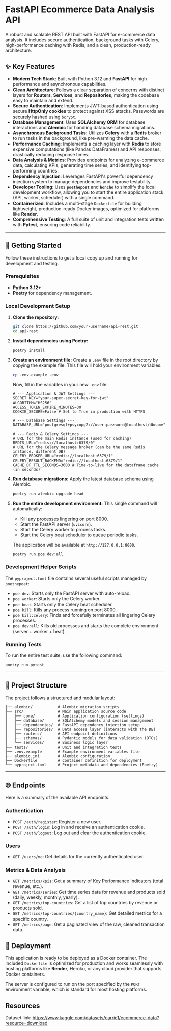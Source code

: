 # FastAPI Ecommerce Data Analysis API

A robust and scalable REST API built with FastAPI for e-commerce data analysis. It includes secure authentication, background tasks with Celery, high-performance caching with Redis, and a clean, production-ready architecture.

## ✨ Key Features

- **Modern Tech Stack**: Built with Python 3.12 and **FastAPI** for high performance and asynchronous capabilities.
- **Clean Architecture**: Follows a clear separation of concerns with distinct layers for **Routers**, **Services**, and **Repositories**, making the codebase easy to maintain and extend.
- **Secure Authentication**: Implements JWT-based authentication using secure **HttpOnly cookies** to protect against XSS attacks. Passwords are securely hashed using `bcrypt`.
- **Database Management**: Uses **SQLAlchemy ORM** for database interactions and **Alembic** for handling database schema migrations.
- **Asynchronous Background Tasks**: Utilizes **Celery** with a **Redis** broker to run tasks in the background, like pre-warming the data cache.
- **Performance Caching**: Implements a caching layer with **Redis** to store expensive computations (like Pandas DataFrames) and API responses, drastically reducing response times.
- **Data Analysis & Metrics**: Provides endpoints for analyzing e-commerce data, calculating KPIs, generating time series, and identifying top-performing countries.
- **Dependency Injection**: Leverages FastAPI's powerful dependency injection system to manage dependencies and improve testability.
- **Developer Tooling**: Uses **`poethepoet`** and **`honcho`** to simplify the local development workflow, allowing you to start the entire application stack (API, worker, scheduler) with a single command.
- **Containerized**: Includes a multi-stage `Dockerfile` for building lightweight, production-ready Docker images, optimized for platforms like **Render**.
- **Comprehensive Testing**: A full suite of unit and integration tests written with **Pytest**, ensuring code reliability.

---

## 🚀 Getting Started

Follow these instructions to get a local copy up and running for development and testing.

### Prerequisites

- **Python 3.12+**
- **Poetry** for dependency management.

### Local Development Setup

1.  **Clone the repository:**
    ```sh
    git clone https://github.com/your-username/api-rest.git
    cd api-rest
    ```

2.  **Install dependencies using Poetry:**
    ```sh
    poetry install
    ```

3.  **Create an environment file:**
    Create a `.env` file in the root directory by copying the example file. This file will hold your environment variables.
    ```sh
    cp .env.example .env
    ```
    Now, fill in the variables in your new `.env` file:
    ```env
    # --- Application & JWT Settings ---
    SECRET_KEY="your-super-secret-key-for-jwt"
    ALGORITHM="HS256"
    ACCESS_TOKEN_EXPIRE_MINUTES=30
    COOKIE_SECURE=False # Set to True in production with HTTPS

    # --- Database Settings ---
    DATABASE_URL="postgresql+psycopg2://user:password@localhost/dbname"

    # --- Redis & Celery Settings ---
    # URL for the main Redis instance (used for caching)
    REDIS_URL="redis://localhost:6379/0"
    # URL for the Celery message broker (can be the same Redis instance, different DB)
    CELERY_BROKER_URL="redis://localhost:6379/1"
    CELERY_RESULT_BACKEND="redis://localhost:6379/1"
    CACHE_DF_TTL_SECONDS=3600 # Time-to-live for the dataframe cache (in seconds)
    ```

4.  **Run database migrations:**
    Apply the latest database schema using Alembic.
    ```sh
    poetry run alembic upgrade head
    ```

5.  **Run the entire development environment:**
    This single command will automatically:
    - Kill any processes lingering on port 8000.
    - Start the FastAPI server (`uvicorn`).
    - Start the Celery worker to process tasks.
    - Start the Celery beat scheduler to queue periodic tasks.
    
    The application will be available at `http://127.0.0.1:8000`.
    ```sh
    poetry run poe dev:all
    ```

### Development Helper Scripts

The `pyproject.toml` file contains several useful scripts managed by `poethepoet`:

- `poe dev`: Starts only the FastAPI server with auto-reload.
- `poe worker`: Starts only the Celery worker.
- `poe beat`: Starts only the Celery beat scheduler.
- `poe kill`: Kills any process running on port 8000.
- `poe kill:celery`: Finds and forcefully terminates all lingering Celery processes.
- `poe dev:all`: Kills old processes and starts the complete environment (server + worker + beat).

### Running Tests

To run the entire test suite, use the following command:

```sh
poetry run pytest
```

---

## 📁 Project Structure

The project follows a structured and modular layout:
```
├── alembic/           # Alembic migration scripts
├── src/               # Main application source code
│   ├── core/          # Application configuration (settings)
│   ├── database/      # SQLAlchemy models and session management
│   ├── dependencies/  # FastAPI dependency injection setup
│   ├── repositories/  # Data access layer (interacts with the DB)
│   ├── routers/       # API endpoint definitions
│   ├── schemas/       # Pydantic models for data validation (DTOs)
│   └── services/      # Business logic layer
├── tests/             # Unit and integration tests
├── .env.example       # Example environment variables file
├── alembic.ini        # Alembic configuration
├── Dockerfile         # Container definition for deployment
└── pyproject.toml     # Project metadata and dependencies (Poetry)
```

---

## 🌐 Endpoints

Here is a summary of the available API endpoints.

### Authentication

- `POST /auth/register`: Register a new user.
- `POST /auth/login`: Log in and receive an authentication cookie.
- `POST /auth/logout`: Log out and clear the authentication cookie.

### Users

- `GET /users/me`: Get details for the currently authenticated user.

### Metrics & Data Analysis

- `GET /metrics/kpis`: Get a summary of Key Performance Indicators (total revenue, etc.).
- `GET /metrics/series`: Get time series data for revenue and products sold (daily, weekly, monthly, yearly).
- `GET /metrics/top-countries`: Get a list of top countries by revenue or products sold.
- `GET /metrics/top-countries/{country_name}`: Get detailed metrics for a specific country.
- `GET /metrics/page`: Get a paginated view of the raw, cleaned transaction data.

## 🐳 Deployment

This application is ready to be deployed as a Docker container. The included `Dockerfile` is optimized for production and works seamlessly with hosting platforms like **Render**, Heroku, or any cloud provider that supports Docker containers.

The server is configured to run on the port specified by the `PORT` environment variable, which is standard for most hosting platforms.

## Resources

Dataset link: https://www.kaggle.com/datasets/carrie1/ecommerce-data?resource=download 